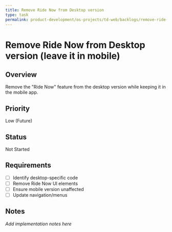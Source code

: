 ```yaml
---
title: Remove Ride Now from Desktop version
type: task
permalink: product-development/os-projects/td-web/backlogs/remove-ride-now-from-desktop-version
---
```


# Remove Ride Now from Desktop version (leave it in mobile)

## Overview
Remove the "Ride Now" feature from the desktop version while keeping it in the mobile app.

## Priority
Low (Future)

## Status
Not Started

## Requirements
- [ ] Identify desktop-specific code
- [ ] Remove Ride Now UI elements
- [ ] Ensure mobile version unaffected
- [ ] Update navigation/menus

## Notes
_Add implementation notes here_